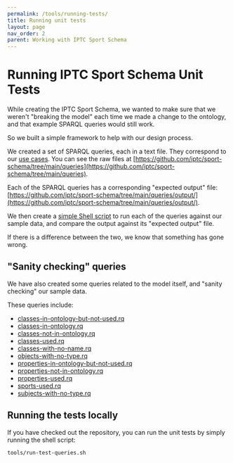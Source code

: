 ```yaml
---
permalink: /tools/running-tests/
title: Running unit tests
layout: page
nav_order: 2
parent: Working with IPTC Sport Schema
---
```

# Running IPTC Sport Schema Unit Tests

While creating the IPTC Sport Schema, we wanted to make sure that we weren't "breaking
the model" each time we made a change to the ontology, and that example SPARQL queries
would still work.

So we built a simple framework to help with our design process.

We created a set of SPARQL queries, each in a text file. They correspond to our
[use cases](/use-cases/). You can see the raw files at
[https://github.com/iptc/sport-schema/tree/main/queries](https://github.com/iptc/sport-schema/tree/main/queries).

Each of the SPARQL queries has a corresponding "expected output" file:
[https://github.com/iptc/sport-schema/tree/main/queries/output/](https://github.com/iptc/sport-schema/tree/main/queries/output/).

We then create a [simple Shell script](https://github.com/iptc/sport-schema/blob/main/tools/run-test-queries.sh)
to run each of the queries against our sample data, and compare the output against its
"expected output" file.

If there is a difference between the two, we know that something has gone wrong.

## "Sanity checking" queries

We have also created some queries related to the model itself, and "sanity checking" our sample data.

These queries include:
* [classes-in-ontology-but-not-used.rq](https://github.com/iptc/sport-schema/blob/main/queries/classes-in-ontology-but-not-used.rq)
* [classes-in-ontology.rq](https://github.com/iptc/sport-schema/blob/main/queries/classes-in-ontology.rq)
* [classes-not-in-ontology.rq](https://github.com/iptc/sport-schema/blob/main/queries/classes-not-in-ontology.rq)
* [classes-used.rq](https://github.com/iptc/sport-schema/blob/main/queries/classes-used.rq)
* [classes-with-no-name.rq](https://github.com/iptc/sport-schema/blob/main/queries/classes-with-no-name.rq)
* [objects-with-no-type.rq](https://github.com/iptc/sport-schema/blob/main/queries/objects-with-no-type.rq)
* [properties-in-ontology-but-not-used.rq](https://github.com/iptc/sport-schema/blob/main/queries/properties-in-ontology-but-not-used.rq)
* [properties-not-in-ontology.rq](https://github.com/iptc/sport-schema/blob/main/queries/properties-not-in-ontology.rq)
* [properties-used.rq](https://github.com/iptc/sport-schema/blob/main/queries/properties-used.rq)
* [sports-used.rq](https://github.com/iptc/sport-schema/blob/main/queries/sports-used.rq)
* [subjects-with-no-type.rq](https://github.com/iptc/sport-schema/blob/main/queries/subjects-with-no-type.rq)

## Running the tests locally

If you have checked out the repository, you can run the unit tests by simply running the shell script:

    tools/run-test-queries.sh 
